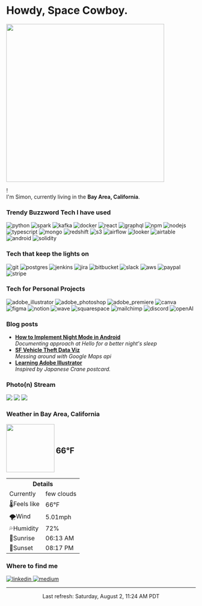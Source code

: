 <h1>Howdy, Space Cowboy.</h1>
<img width="420px" src="https://media1.tenor.com/images/cb27963261e01e713455e8e6c37a1f46/tenor.gif" />

<p>! </br> I'm Simon, currently living in the <b>Bay Area, California</b>. </p>
<h3>Trendy Buzzword Tech I have used</h3>
<p>
  <img alt="python" src="https://img.shields.io/badge/-Python-3776AB?style=flat-square&logo=python&logoColor=white" />
  <img alt="spark" src="https://img.shields.io/badge/-Spark-E25A1C?style=flat-square&logo=Apache%20Spark&logoColor=white" />
  <img alt="kafka" src="https://img.shields.io/badge/-Kafka-000000?style=flat-square&logo=Apache%20Kafka&logoColor=white" />
  <img alt="docker" src="https://img.shields.io/badge/-Docker-46a2f1?style=flat-square&logo=docker&logoColor=white" />
  <img alt="react" src="https://img.shields.io/badge/-React-45b8d8?style=flat-square&logo=react&logoColor=white" />
  <img alt="graphql" src="https://img.shields.io/badge/-GraphQL-E10098?style=flat-square&logo=graphql&logoColor=white" />
  <img alt="npm" src="https://img.shields.io/badge/-NPM-CB3837?style=flat-square&logo=npm&logoColor=white" />
  <img alt="nodejs" src="https://img.shields.io/badge/-Nodejs-43853d?style=flat-square&logo=Node.js&logoColor=white" />
  <img alt="typescript" src="https://img.shields.io/badge/-TypeScript-007ACC?style=flat-square&logo=typescript&logoColor=white" />
  <img alt="mongo" src="https://img.shields.io/badge/-MongoDB-13aa52?style=flat-square&logo=mongodb&logoColor=white" />
  <img alt="redshift" src="https://img.shields.io/badge/-Redshift-CB3837?style=flat-square&logo=Amazon%20AWS&logoColor=white" />
  <img alt="s3" src="https://img.shields.io/badge/-S3-000000?style=flat-square&logo=Amazon%20AWS&logoColor=white" />
  <img alt="airflow" src="https://img.shields.io/badge/-Airflow-007A88?style=flat-square&logo=Apache%20Airflow&logoColor=white" />
  <img alt="looker" src="https://img.shields.io/badge/-Looker-4A154B?style=flat-square&logo=Looker&logoColor=white" />
  <img alt="airtable" src="https://img.shields.io/badge/-Airtable-18BFFF?style=flat-square&logo=Airtable&logoColor=white" />
  <img alt="android" src="https://img.shields.io/badge/-Android-3DDC84?style=flat-square&logo=Android&logoColor=white" />
  <img alt="solidity" src="https://img.shields.io/badge/-Solidity-000000?style=flat-square&logo=Solidity&logoColor=white" />
</p>

<h3>Tech that keep the lights on</h3>
<p>
  <img alt="git" src="https://img.shields.io/badge/-Git-F05032?style=flat-square&logo=git&logoColor=white" />
  <img alt="postgres" src="https://img.shields.io/badge/-Postgres-336791?style=flat-square&logo=PostgreSQL&logoColor=white" />
  <img alt="jenkins" src="https://img.shields.io/badge/-Jenkins-D24939?style=flat-square&logo=Jenkins&logoColor=white" />
  <img alt="jira" src="https://img.shields.io/badge/-Jira-0052CC?style=flat-square&logo=Jira&logoColor=white" />
  <img alt="bitbucket" src="https://img.shields.io/badge/-Bitbucket-0052CC?style=flat-square&logo=Bitbucket&logoColor=white" />
  <img alt="slack" src="https://img.shields.io/badge/-Slack-4A154B?style=flat-square&logo=Slack&logoColor=white" />
  <img alt="aws" src="https://img.shields.io/badge/-AWS-00457C?style=flat-square&logo=Amazon%20AWS&logoColor=white" />
  <img alt="paypal" src="https://img.shields.io/badge/-Paypal-00457C?style=flat-square&logo=PayPal&logoColor=white" />
  <img alt="stripe" src="https://img.shields.io/badge/-Stripe-008CDD?style=flat-square&logo=Stripe&logoColor=white" />

</p>

<h3>Tech for Personal Projects</h3>
<p>
  <img alt="adobe_illustrator" src="https://img.shields.io/badge/-Illustrator-FF9A00?style=flat-square&logo=Adobe%20Illustrator&logoColor=white" />
  <img alt="adobe_photoshop" src="https://img.shields.io/badge/-Photoshop-31A8FF?style=flat-square&logo=Adobe%20Photoshop&logoColor=white" />
  <img alt="adobe_premiere" src="https://img.shields.io/badge/-Premiere-31A8FF?style=flat-square&logo=Adobe%20Premiere%20Pro&logoColor=white" />
  <img alt="canva" src="https://img.shields.io/badge/-Canva-008CDD?style=flat-square&logo=Canva&logoColor=white" />
  <img alt="figma" src="https://img.shields.io/badge/-Figma-F24E1E?style=flat-square&logo=Figma&logoColor=white" />
  <img alt="notion" src="https://img.shields.io/badge/-Notion-000000?style=flat-square&logo=Notion&logoColor=white" />
  <img alt="wave" src="https://img.shields.io/badge/-Wave-00457C?style=flat-square&logo=&logoColor=white" />
  <img alt="squarespace" src="https://img.shields.io/badge/-Squarespace-000000?style=flat-square&logo=Squarespace&logoColor=white" />
  <img alt="mailchimp" src="https://img.shields.io/badge/-Mailchimp-D24939?style=flat-square&logo=Mailchimp&logoColor=white" />
  <img alt="discord" src="https://img.shields.io/badge/-Discord-4A154B?style=flat-square&logo=Discord&logoColor=white" />
  <img alt="openAI" src="https://img.shields.io/badge/-OpenAI-412991?style=flat-square&logo=OpenAI&logoColor=white" />

</p>

<h3>Blog posts</h3>
<ul>
  <li><a href="https://medium.com/@simonchen/implementing-night-mode-for-sense-on-android-1ab178eeabb8"><b>How to Implement Night Mode in Android</b></a><br/><i>Documenting approach at Hello for a better night's sleep</i></li>
  <li><a href="https://medium.com/@simonchen/design-process-for-sf-vehicle-theft-crime-visualization-13b5e0b8dd50"><b>SF Vehicle Theft Data Viz</b></a><br/><i>Messing around with Google Maps api</i></li>
  <li><a href="https://medium.com/@simonchen/how-i-tried-to-learn-adobe-illustrator-f88f875acad1#.fuqzr5bgu"><b>Learning Adobe Illustrator</b></a><br/><i>Inspired by Japanese Crane postcard.</i></li>
</ul>

<h3>Photo(n) Stream</h3>
<div>
    <a href="https://www.flickr.com/photos/bosquepjs/54691877832/sizes/q/"> <img src="https://live.staticflickr.com/65535/54691877832_7d484f4cdd_q.jpg"/></a>
    <a href="https://www.flickr.com/photos/20791242@N04/54691653032/sizes/q/"> <img src="https://live.staticflickr.com/65535/54691653032_891fe31e40_q.jpg"/></a>
    <a href="https://www.flickr.com/photos/dswindler/54688867412/sizes/q/"> <img src="https://live.staticflickr.com/65535/54688867412_b84f3d39c5_q.jpg"/></a>
</div>

<h3>Weather in Bay Area, California</h3>
<div class="weather-partial">
<div class="weather-header" style="height:128px">
    <img width="128" height="128" src="https://openweathermap.org/themes/openweathermap/assets/vendor/owm/img/widgets/02d.png">
    <h2 class="weather-right__temperature" 
    style="vertical-align:middle;display:inline-block;height:inherit;line-height:0.5">
        66°F
    </h2>
</div>
<div class="weather-right-card">
    <table class="weather-right__table" style="width:240px">
        <tbody><tr class="weather-right__items">
        <th class="weather-right__item" colspan="2">Details</th>
        </tr>
        <tr class="weather-right__items">
        <td class="weather-right__item">Currently</td>
        <td class="weather-right__item weather-conditions">few clouds</td>
        </tr>
        <tr class="weather-right__items">
        <td class="weather-right__item">🌡️Feels like</td>
        <td class="weather-right__item weather-right__feels">66°F</td>
        </tr>
        <tr class="weather-right__items">
        <td class="weather-right__item">🌪️Wind</td>
        <td class="weather-right__item weather-right__wind-speed">5.01mph</td>
        </tr>
        <tr class="weather-right-card__items">
        <td class="weather-right__item">💦Humidity</td>
        <td class="weather-right__item weather-right__humidity">72%</td>
        </tr>
        <tr class="weather-right__items">
        <td class="weather-right__item">🌅Sunrise</td>
        <td class="weather-right__item weather-right__sunrise">06:13 AM</td>
        </tr>
        <tr class="weather-right__items">
        <td class="weather-right__item">🌙Sunset</td>
        <td class="weather-right__item weather-right__sunset">08:17 PM</td>
        </tr>
    </tbody></table>
</div>
</div>
<h3>Where to find me</h3>
<p>
<a href="https://www.linkedin.com/in/simonc312">
  <img alt="linkedin" src="https://img.shields.io/badge/-LinkedIn-0077B5?style=flat-square&logo=LinkedIn&logoColor=white" />
</a>
<a href="https://medium.com/@simonchen">
  <img alt="medium" src="https://img.shields.io/badge/-Medium-12100E?style=flat-square&logo=Medium&logoColor=white" />
</a>
</p>

------------
<p align="center">Last refresh: Saturday, August 2, 11:24 AM PDT<br /></p>


